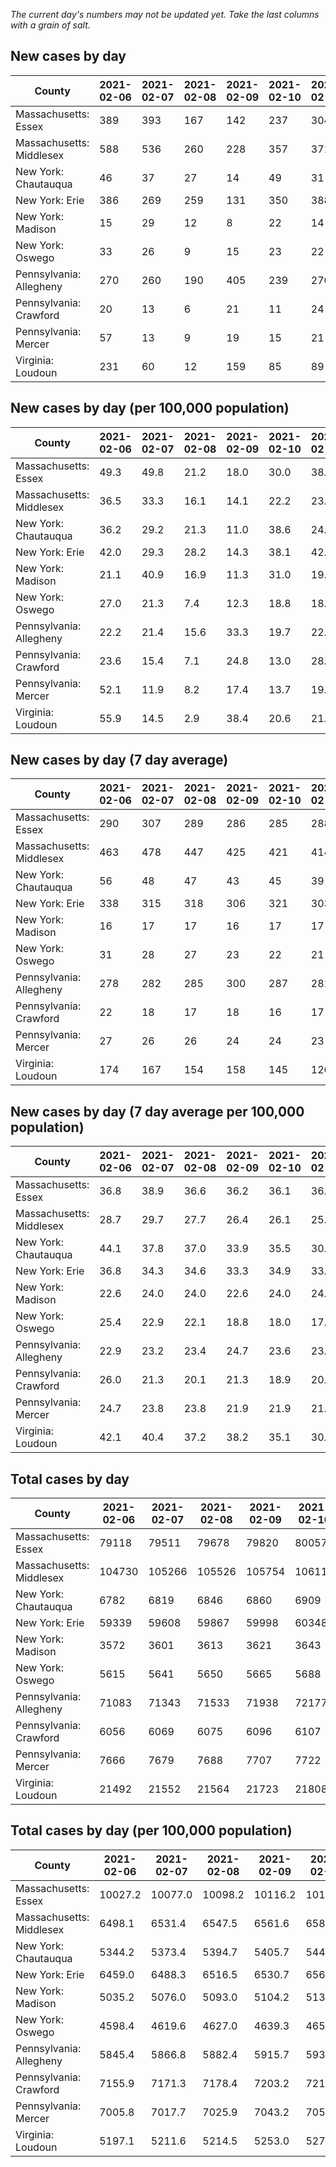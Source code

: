 _The current day's numbers may not be updated yet. Take the last columns with a grain of salt._
## New cases by day

| County | 2021-02-06 | 2021-02-07 | 2021-02-08 | 2021-02-09 | 2021-02-10 | 2021-02-11 | 2021-02-12 |
| --- | --- | --- | --- | --- | --- | --- | --- |
| Massachusetts: Essex | 389 | 393 | 167 | 142 | 237 | 304 | 315 |
| Massachusetts: Middlesex | 588 | 536 | 260 | 228 | 357 | 371 | 429 |
| New York: Chautauqua | 46 | 37 | 27 | 14 | 49 | 31 | 33 |
| New York: Erie | 386 | 269 | 259 | 131 | 350 | 388 | 331 |
| New York: Madison | 15 | 29 | 12 | 8 | 22 | 14 | 12 |
| New York: Oswego | 33 | 26 | 9 | 15 | 23 | 22 | 20 |
| Pennsylvania: Allegheny | 270 | 260 | 190 | 405 | 239 | 270 | 252 |
| Pennsylvania: Crawford | 20 | 13 | 6 | 21 | 11 | 24 | 18 |
| Pennsylvania: Mercer | 57 | 13 | 9 | 19 | 15 | 21 | 23 |
| Virginia: Loudoun | 231 | 60 | 12 | 159 | 85 | 89 | 110 |

## New cases by day (per 100,000 population)

| County | 2021-02-06 | 2021-02-07 | 2021-02-08 | 2021-02-09 | 2021-02-10 | 2021-02-11 | 2021-02-12 |
| --- | --- | --- | --- | --- | --- | --- | --- |
| Massachusetts: Essex | 49.3 | 49.8 | 21.2 | 18.0 | 30.0 | 38.5 | 39.9 |
| Massachusetts: Middlesex | 36.5 | 33.3 | 16.1 | 14.1 | 22.2 | 23.0 | 26.6 |
| New York: Chautauqua | 36.2 | 29.2 | 21.3 | 11.0 | 38.6 | 24.4 | 26.0 |
| New York: Erie | 42.0 | 29.3 | 28.2 | 14.3 | 38.1 | 42.2 | 36.0 |
| New York: Madison | 21.1 | 40.9 | 16.9 | 11.3 | 31.0 | 19.7 | 16.9 |
| New York: Oswego | 27.0 | 21.3 | 7.4 | 12.3 | 18.8 | 18.0 | 16.4 |
| Pennsylvania: Allegheny | 22.2 | 21.4 | 15.6 | 33.3 | 19.7 | 22.2 | 20.7 |
| Pennsylvania: Crawford | 23.6 | 15.4 | 7.1 | 24.8 | 13.0 | 28.4 | 21.3 |
| Pennsylvania: Mercer | 52.1 | 11.9 | 8.2 | 17.4 | 13.7 | 19.2 | 21.0 |
| Virginia: Loudoun | 55.9 | 14.5 | 2.9 | 38.4 | 20.6 | 21.5 | 26.6 |

## New cases by day (7 day average)

| County | 2021-02-06 | 2021-02-07 | 2021-02-08 | 2021-02-09 | 2021-02-10 | 2021-02-11 | 2021-02-12 |
| --- | --- | --- | --- | --- | --- | --- | --- |
| Massachusetts: Essex | 290 | 307 | 289 | 286 | 285 | 288 | 278 |
| Massachusetts: Middlesex | 463 | 478 | 447 | 425 | 421 | 414 | 396 |
| New York: Chautauqua | 56 | 48 | 47 | 43 | 45 | 39 | 34 |
| New York: Erie | 338 | 315 | 318 | 306 | 321 | 303 | 302 |
| New York: Madison | 16 | 17 | 17 | 16 | 17 | 17 | 16 |
| New York: Oswego | 31 | 28 | 27 | 23 | 22 | 21 | 21 |
| Pennsylvania: Allegheny | 278 | 282 | 285 | 300 | 287 | 281 | 269 |
| Pennsylvania: Crawford | 22 | 18 | 17 | 18 | 16 | 17 | 16 |
| Pennsylvania: Mercer | 27 | 26 | 26 | 24 | 24 | 23 | 22 |
| Virginia: Loudoun | 174 | 167 | 154 | 158 | 145 | 126 | 107 |

## New cases by day (7 day average per 100,000 population)

| County | 2021-02-06 | 2021-02-07 | 2021-02-08 | 2021-02-09 | 2021-02-10 | 2021-02-11 | 2021-02-12 |
| --- | --- | --- | --- | --- | --- | --- | --- |
| Massachusetts: Essex | 36.8 | 38.9 | 36.6 | 36.2 | 36.1 | 36.5 | 35.2 |
| Massachusetts: Middlesex | 28.7 | 29.7 | 27.7 | 26.4 | 26.1 | 25.7 | 24.6 |
| New York: Chautauqua | 44.1 | 37.8 | 37.0 | 33.9 | 35.5 | 30.7 | 26.8 |
| New York: Erie | 36.8 | 34.3 | 34.6 | 33.3 | 34.9 | 33.0 | 32.9 |
| New York: Madison | 22.6 | 24.0 | 24.0 | 22.6 | 24.0 | 24.0 | 22.6 |
| New York: Oswego | 25.4 | 22.9 | 22.1 | 18.8 | 18.0 | 17.2 | 17.2 |
| Pennsylvania: Allegheny | 22.9 | 23.2 | 23.4 | 24.7 | 23.6 | 23.1 | 22.1 |
| Pennsylvania: Crawford | 26.0 | 21.3 | 20.1 | 21.3 | 18.9 | 20.1 | 18.9 |
| Pennsylvania: Mercer | 24.7 | 23.8 | 23.8 | 21.9 | 21.9 | 21.0 | 20.1 |
| Virginia: Loudoun | 42.1 | 40.4 | 37.2 | 38.2 | 35.1 | 30.5 | 25.9 |

## Total cases by day

| County | 2021-02-06 | 2021-02-07 | 2021-02-08 | 2021-02-09 | 2021-02-10 | 2021-02-11 | 2021-02-12 |
| --- | --- | --- | --- | --- | --- | --- | --- |
| Massachusetts: Essex | 79118 | 79511 | 79678 | 79820 | 80057 | 80361 | 80676 |
| Massachusetts: Middlesex | 104730 | 105266 | 105526 | 105754 | 106111 | 106482 | 106911 |
| New York: Chautauqua | 6782 | 6819 | 6846 | 6860 | 6909 | 6940 | 6973 |
| New York: Erie | 59339 | 59608 | 59867 | 59998 | 60348 | 60736 | 61067 |
| New York: Madison | 3572 | 3601 | 3613 | 3621 | 3643 | 3657 | 3669 |
| New York: Oswego | 5615 | 5641 | 5650 | 5665 | 5688 | 5710 | 5730 |
| Pennsylvania: Allegheny | 71083 | 71343 | 71533 | 71938 | 72177 | 72447 | 72699 |
| Pennsylvania: Crawford | 6056 | 6069 | 6075 | 6096 | 6107 | 6131 | 6149 |
| Pennsylvania: Mercer | 7666 | 7679 | 7688 | 7707 | 7722 | 7743 | 7766 |
| Virginia: Loudoun | 21492 | 21552 | 21564 | 21723 | 21808 | 21897 | 22007 |

## Total cases by day (per 100,000 population)

| County | 2021-02-06 | 2021-02-07 | 2021-02-08 | 2021-02-09 | 2021-02-10 | 2021-02-11 | 2021-02-12 |
| --- | --- | --- | --- | --- | --- | --- | --- |
| Massachusetts: Essex | 10027.2 | 10077.0 | 10098.2 | 10116.2 | 10146.2 | 10184.7 | 10224.7 |
| Massachusetts: Middlesex | 6498.1 | 6531.4 | 6547.5 | 6561.6 | 6583.8 | 6606.8 | 6633.4 |
| New York: Chautauqua | 5344.2 | 5373.4 | 5394.7 | 5405.7 | 5444.3 | 5468.7 | 5494.7 |
| New York: Erie | 6459.0 | 6488.3 | 6516.5 | 6530.7 | 6568.8 | 6611.1 | 6647.1 |
| New York: Madison | 5035.2 | 5076.0 | 5093.0 | 5104.2 | 5135.3 | 5155.0 | 5171.9 |
| New York: Oswego | 4598.4 | 4619.6 | 4627.0 | 4639.3 | 4658.1 | 4676.1 | 4692.5 |
| Pennsylvania: Allegheny | 5845.4 | 5866.8 | 5882.4 | 5915.7 | 5935.4 | 5957.6 | 5978.3 |
| Pennsylvania: Crawford | 7155.9 | 7171.3 | 7178.4 | 7203.2 | 7216.2 | 7244.6 | 7265.8 |
| Pennsylvania: Mercer | 7005.8 | 7017.7 | 7025.9 | 7043.2 | 7057.0 | 7076.1 | 7097.2 |
| Virginia: Loudoun | 5197.1 | 5211.6 | 5214.5 | 5253.0 | 5273.5 | 5295.0 | 5321.6 |
